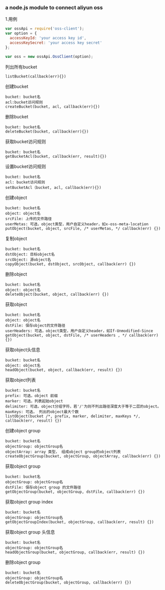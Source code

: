 ### a node.js module to connect aliyun oss

1.用例
```js
var ossApi = require('oss-client');
var option = {
  accessKeyId: 'your access key id',
  accessKeySecret: 'your access key secret'
};

var oss = new ossApi.OssClient(option);
```

列出所有bucket
```
listBucket(callback(err){})
```

创建bucket
```
bucket: bucket名
acl:bucket访问规则
createBucket(bucket, acl, callback(err){})
```

删除bucket
```
bucket: bucket名
deleteBucket(bucket, callback(err){})
```

获取bucket访问规则
```
bucket: bucket名
getBucketAcl(bucket, callback(err, result){})
```

设置bucket访问规则
```
bucket: bucket名
acl: bucket访问规则
setBucketAcl（bucket, acl, callback(err){})
```

创建object
```
bucket: bucket名
object: object名
srcFile: 上传的文件路径
userMetas: 可选，object类型，用户自定义header，如x-oss-meta-location
putObject(bucket, object, srcFile, /* userMetas, */ callback(err) {})
```

复制object
```
bucket: bucket名
dstObject: 目标object名
srcObject: 源object名
copyObject(bucket, dstObject, srcObject, callback(err) {})
```

删除object
```
bucket: bucket名
object: object名
deleteObject(bucket, object, callback(err) {})
```

获取object
```
bucket: bucket名
object: object名
dstFile: 保存object的文件路径
userHeaders: 可选，object类型，用户自定义header，如If-Unmodified-Since
getObject(bucket, object, dstFile, /* userHeaders , */ callback(err) {})
```

获取object头信息
```
bucket: bucket名
object: object名
headObject(bucket, object, callback(err, result) {})
```

获取object列表
```
bucket: bucket名
prefix: 可选，object 前缀
marker: 可选，列表起始object
delimiter: 可选，object分组字符，若'/'为则不列出路径深度大于等于二层的object。
maxKeys: 可选， 列出的object最大个数
listObject(bucket /*, prefix, marker, delimiter, maxKeys */, callback(err, result) {})
```

创建object group
```
bucket: bucket名
objectGroup: objectGroup名
objectArray: array 类型， 组成object group的object列表
createObjectGroup(bucket, objectGroup, objectArray, callback(err) {})
```

获取object group
```
bucket: bucket名
objectGroup: objectGroup名
dstFile: 保存object group 的文件路径
getObjectGroup(bucket, objectGroup, dstFile, callback(err) {})
```

获取object group index
```
bucket: bucket名
objectGroup: objectGroup名
getObjectGroupIndex(bucket, objectGroup, callback(err, result) {})
```

获取object group 头信息
```
bucket: bucket名
objectGroup: objectGroup名
headObjectGroup(bucket, objectGroup, callback(err, result) {})
```

删除object group
```
bucket: bucket名
objectGroup: objectGroup名
deleteObjectGroup(bucket, objectGroup, callback(err) {})
```
